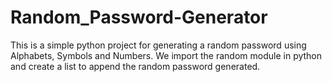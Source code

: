 # Random_Password-Generator

This is a simple python project for generating a random password using Alphabets, Symbols and Numbers.
We import the random module in python and create a list to append the random password generated.

